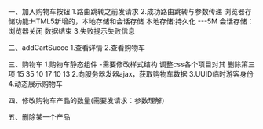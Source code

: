 一、加入购物车按钮
1.路由跳转之前发请求
2.成功路由跳转与参数传递
浏览器存储功能:HTML5新增的，本地存储和会话存储
本地存储:持久化 ---5M
会话存储：浏览器关闭  数据结束
3.失败提示失败信息

二、addCartSucce
1.查看详情
2.查看购物车

三、购物车
1.购物车静态组件 -需要修改样式结构
调整css各个项目对其   删除第三项  15 35 10 17 10 13
2.向服务器发器ajax，获取购物车数据
3.UUID临时游客身份
4.动态展示购物车

四、修改购物车产品的数量(需要发请求：参数理解)



五、删除某一个产品